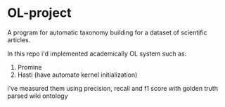 # OL-project

A program for automatic taxonomy building for a dataset of scientific articles.

In this repo i'd implemented academically OL system such as:
1. Promine
2. Hasti (have automate kernel initialization)

i've measured them using precision, recall and f1 score with golden truth parsed wiki ontology
